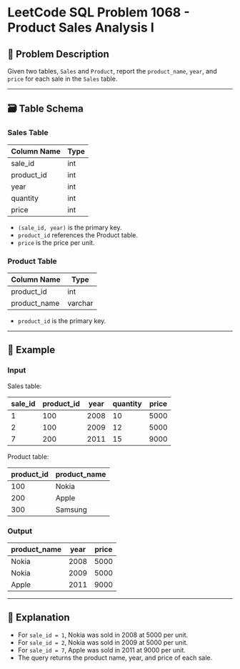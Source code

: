 # LeetCode SQL Problem 1068 - Product Sales Analysis I

## 📘 Problem Description

Given two tables, `Sales` and `Product`, report the `product_name`, `year`, and `price` for each sale in the `Sales` table.

---

## 🗃️ Table Schema

### Sales Table

| Column Name | Type |
|-------------|------|
| sale_id     | int  |
| product_id  | int  |
| year        | int  |
| quantity    | int  |
| price       | int  |

- `(sale_id, year)` is the primary key.
- `product_id` references the Product table.
- `price` is the price per unit.

### Product Table

| Column Name  | Type    |
|--------------|---------|
| product_id   | int     |
| product_name | varchar |

- `product_id` is the primary key.

---

## 🧪 Example

### Input

Sales table:

| sale_id | product_id | year | quantity | price |
|---------|------------|------|----------|-------|
| 1       | 100        | 2008 | 10       | 5000  |
| 2       | 100        | 2009 | 12       | 5000  |
| 7       | 200        | 2011 | 15       | 9000  |

Product table:

| product_id | product_name |
|------------|--------------|
| 100        | Nokia        |
| 200        | Apple        |
| 300        | Samsung      |

### Output

| product_name | year | price |
|--------------|------|-------|
| Nokia        | 2008 | 5000  |
| Nokia        | 2009 | 5000  |
| Apple        | 2011 | 9000  |

---

## 🧠 Explanation

- For `sale_id = 1`, Nokia was sold in 2008 at 5000 per unit.
- For `sale_id = 2`, Nokia was sold in 2009 at 5000 per unit.
- For `sale_id = 7`, Apple was sold in 2011 at 9000 per unit.
- The query returns the product name, year, and price of each sale.
